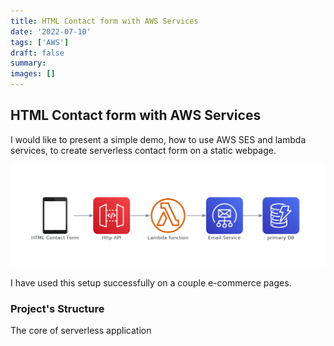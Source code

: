 ```yaml
---
title: HTML Contact form with AWS Services
date: '2022-07-10'
tags: ['AWS']
draft: false
summary:
images: []
---
```


## HTML Contact form with AWS Services

I would like to present a simple demo, how to use AWS SES and lambda services, to create serverless contact form on a static webpage.

![diagram/diagrams_image.png](https://github.com/deltacodepl/aws-contact-form/blob/main/diagram/diagrams_image.png?raw=true)

I have used this setup successfully on a couple e-commerce pages.

### Project's Structure

The core of serverless application
